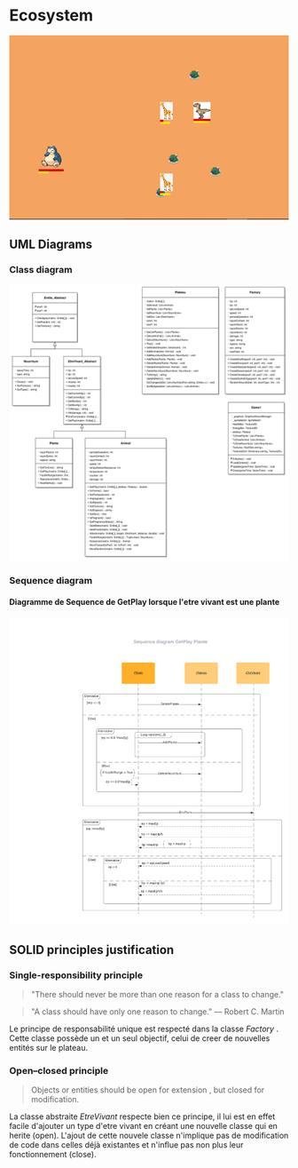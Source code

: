 # Ecosystem

![Rendu Visuel](/renduVisuel.png)

## UML Diagrams

### Class diagram
![class diagram](/diagramme_png/Classs.png)
### Sequence diagram
#### Diagramme de Sequence de GetPlay lorsque l'etre vivant est une plante
![Sequence diagram](/diagramme_png/SeqDiaPlante3.png)


## SOLID principles justification

### Single-responsibility principle
> "There should never be more than one reason for a class to change."

> "A class should have only one reason to change." — Robert C. Martin

Le principe de responsabilité unique est respecté dans la classe *Factory* . Cette classe possède un et un seul objectif, celui de creer de nouvelles entités sur le plateau.

### Open–closed principle

> Objects or entities should be open for extension , but closed for modification.

La classe abstraite *EtreVivant* respecte bien ce principe, il lui est en effet facile d'ajouter un type d'etre vivant en créant une nouvelle classe qui en herite (open). L'ajout de cette nouvele classe n'implique pas de modification de code dans celles déjà existantes et n'influe pas non plus leur fonctionnement (close). 


